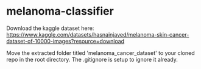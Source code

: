 # melanoma-classifier

Download the kaggle dataset here: https://www.kaggle.com/datasets/hasnainjaved/melanoma-skin-cancer-dataset-of-10000-images?resource=download 

Move the extracted folder titled 'melanoma_cancer_dataset' to your cloned repo in the root directory. The .gitignore is setup to ignore it already.
